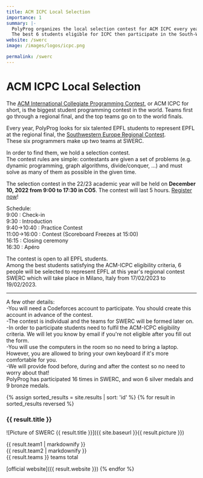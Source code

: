 ```yaml
---
title: ACM ICPC Local Selection
importance: 1
summary: |-
  PolyProg organizes the local selection contest for ACM ICPC every year.  
  The best 6 students eligible for ICPC then participate in the South-Western European Regional Contest (SWERC).
website: /swerc
image: /images/logos/icpc.png

permalink: /swerc
---
```


# ACM ICPC Local Selection

The [ACM International Collegiate Programming Contest](https://icpc.global/), or ACM ICPC for short, is the biggest student programming contest in the world.
Teams first go through a regional final, and the top teams go on to the world finals.

Every year, PolyProg looks for six talented EPFL students to represent EPFL at the regional final, the [Southwestern Europe Regional Contest](https://swerc.eu/).  
These six programmers make up two teams at SWERC. 

In order to find them, we hold a selection contest.  
The contest rules are simple: contestants are given a set of problems (e.g. dynamic programming, graph algorithms, divide/conquer, ...)
and must solve as many of them as possible in the given time.

The selection contest in the 22/23 academic year will be held on **December 10, 2022 from 9:00 to 17:30 in CO5**. The contest will last 5 hours.
[Register now](https://forms.gle/VJNNkErk2xmca4Hq7)!

Schedule:    
9:00 : Check-in    
9:30 : Introduction    
9:40->10:40 : Practice Contest    
11:00->16:00 : Contest (Scoreboard Freezes at 15:00)    
16:15 : Closing ceremony    
16:30 : Apéro    

The contest is open to all EPFL students.    
Among the best students satisfying the ACM-ICPC eligibility criteria, 6 people will be selected to represent EPFL at this year's regional contest SWERC which will take place in Milano, Italy from 17/02/2023 to 19/02/2023.    

---

A few other details:    
-You will need a Codeforces account to participate. You should create this account in advance of the contest.    
-The contest is individual and the teams for SWERC will be formed later on.    
-In order to participate students need to fulfil the ACM-ICPC eligibility criteria. We will let you know by email if you're not eligible after you fill out the form.    
-You will use the computers in the room so no need to bring a laptop. However, you are allowed to bring your own keyboard if it's more comfortable for you.    
-We will provide food before, during and after the contest so no need to worry about that!     
PolyProg has participated 16 times in SWERC, and won 6 silver medals and 9 bronze medals.    

{% assign sorted_results = site.results | sort: 'id' %}
{% for result in sorted_results reversed %}
### {{ result.title }}

![Picture of SWERC {{ result.title }}]({{ site.baseurl }}{{ result.picture }})

{{ result.team1 | markdownify }}  
{{ result.team2 | markdownify }}  
{{ result.teams }} teams total

[official website]({{ result.website }})
{% endfor %}

